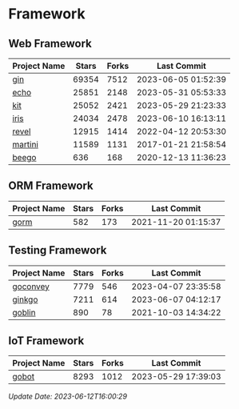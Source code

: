 # Framework

## Web Framework
| Project Name | Stars | Forks | Last Commit |
| ------------ | ----- | ----- | ----------- |
| [gin](https://github.com/gin-gonic/gin) | 69354 | 7512 | 2023-06-05 01:52:39 |
| [echo](https://github.com/labstack/echo) | 25851 | 2148 | 2023-05-31 05:53:33 |
| [kit](https://github.com/go-kit/kit) | 25052 | 2421 | 2023-05-29 21:23:33 |
| [iris](https://github.com/kataras/iris) | 24034 | 2478 | 2023-06-10 16:13:11 |
| [revel](https://github.com/revel/revel) | 12915 | 1414 | 2022-04-12 20:53:30 |
| [martini](https://github.com/go-martini/martini) | 11589 | 1131 | 2017-01-21 21:58:54 |
| [beego](https://github.com/astaxie/beego) | 636 | 168 | 2020-12-13 11:36:23 |

## ORM Framework
| Project Name | Stars | Forks | Last Commit |
| ------------ | ----- | ----- | ----------- |
| [gorm](https://github.com/jinzhu/gorm) | 582 | 173 | 2021-11-20 01:15:37 |

## Testing Framework
| Project Name | Stars | Forks | Last Commit |
| ------------ | ----- | ----- | ----------- |
| [goconvey](https://github.com/smartystreets/goconvey) | 7779 | 546 | 2023-04-07 23:35:58 |
| [ginkgo](https://github.com/onsi/ginkgo) | 7211 | 614 | 2023-06-07 04:12:17 |
| [goblin](https://github.com/franela/goblin) | 890 | 78 | 2021-10-03 14:34:22 |

## IoT Framework
| Project Name | Stars | Forks | Last Commit |
| ------------ | ----- | ----- | ----------- |
| [gobot](https://github.com/hybridgroup/gobot) | 8293 | 1012 | 2023-05-29 17:39:03 |

*Update Date: 2023-06-12T16:00:29*